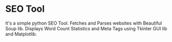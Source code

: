 # SEO Tool
It's a simple python SEO Tool.
Fetches and Parses websites with Beautiful Soup lib.
Displays Word Count Statistics and Meta Tags using Tkinter GUI lib and Matplotlib.
